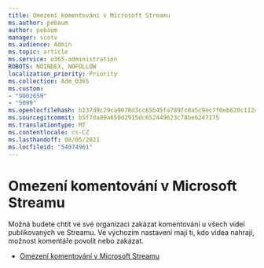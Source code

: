 ```yaml
---
title: Omezení komentování v Microsoft Streamu
ms.author: pebaum
author: pebaum
manager: scotv
ms.audience: Admin
ms.topic: article
ms.service: o365-administration
ROBOTS: NOINDEX, NOFOLLOW
localization_priority: Priority
ms.collection: Adm_O365
ms.custom:
- "9002650"
- "5099"
ms.openlocfilehash: b137d9c29ca9078d3cc65b45fa789fc0a5c9ec7f0eb620c1124bf09ed6bfa852
ms.sourcegitcommit: b5f7da89a650d2915dc652449623c78be6247175
ms.translationtype: MT
ms.contentlocale: cs-CZ
ms.lasthandoff: 08/05/2021
ms.locfileid: "54074961"
---
```

# <a name="restrict-commenting-in-microsoft-stream"></a>Omezení komentování v Microsoft Streamu

Možná budete chtít ve své organizaci zakázat komentování u všech videí publikovaných ve Streamu. Ve výchozím nastavení mají ti, kdo videa nahrají, možnost komentáře povolit nebo zakázat.

- [Omezení komentování v Microsoft Streamu](https://docs.microsoft.com/stream/portal-disable-comments)
